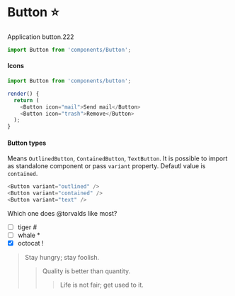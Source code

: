 # Button :star:

Application button.222

```js
import Button from 'components/Button';
```

<!-- STORY -->

#### Icons

```js
import Button from 'components/button';

render() {
  return (
    <Button icon="mail">Send mail</Button>
    <Button icon="trash">Remove</Button>
  );
}
```

#### Button types

Means `OutlinedButton`, `ContainedButton`, `TextButton`. It is possible to import as standalone component or pass `variant` property. Defautl value is `contained`.

```js
<Button variant="outlined" />
<Button variant="contained" />
<Button variant="text" />
```

Which one does @torvalds like most?

- [ ] tiger \#
- [ ] whale \*
- [x] octocat \!

> Stay hungry; stay foolish.
>
> > Quality is better than quantity.
> >
> > > Life is not fair; get used to it.
